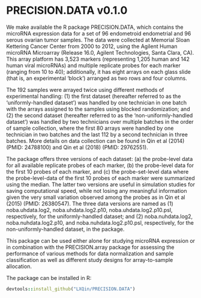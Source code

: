 
# PRECISION.DATA v0.1.0

We make available the R package PRECISION.DATA, which contains the microRNA expression data for a set of 96 endometroid endometrial and 96 serous ovarian tumor samples. The data were collected at Memorial Sloan Kettering Cancer Center from 2000 to 2012, using the Agilent Human microRNA Microarray (Release 16.0, Agilent Technologies, Santa Clara, CA). This array platform has 3,523 markers (representing 1,205 human and 142 human viral microRNAs) and multiple replicate probes for each marker (ranging from 10 to 40); additionally, it has eight arrays on each glass slide (that is, an experimental ‘block’) arranged as two rows and four columns. 

The 192 samples were arrayed twice using different methods of experimental handling: (1) the first dataset (hereafter referred to as the ‘uniformly-handled dataset’) was handled by one technician in one batch with the arrays assigned to the samples using blocked randomization; and (2) the second dataset (hereafter referred to as the ‘non-uniformly-handled dataset’) was handled by two technicians over multiple batches in the order of sample collection, where the first 80 arrays were handled by one technician in two batches and the last 112 by a second technician in three batches. More details on data collection can be found in Qin et al (2014) (PMID: 24788100) and Qin et al (2018) (PMID: 29762551).

The package offers three versions of each dataset: (a) the probe-level data for all available replicate probes of each marker, (b) the probe-level data for the first 10 probes of each marker, and (c) the probe-set-level data where the probe-level-data of the first 10 probes of each marker were summarized using the median. The latter two versions are useful in simulation studies for saving computational speed, while not losing any meaningful information given the very small variation observed among the probes as in Qin et al (2015) (PMID: 26380547).  The three data versions are named as (1) noba.uhdata.log2, noba.uhdata.log2.p10, noba.uhdata.log2.p10.psl, respectively, for the uniformly-handled dataset; and (2) noba.nuhdata.log2, noba.nuhdata.log2.p10, and noba.nuhdata.log2.p10.psl, respectively, for the non-uniformly-handled dataset, in the package.

This package can be used either alone for studying microRNA expression or in combination with the PRECISION.array package for assessing the performance of various methods for data normalization and sample classification as well as different study designs for array-to-sample allocation. 

The package can be installed in R:

```ruby
devtools::install_github("LXQin/PRECISION.DATA") 
```
